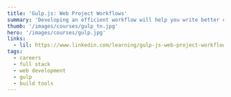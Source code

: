 ```yaml
---
title: 'Gulp.js: Web Project Workflows'
summary: 'Developing an efficient workflow will help you write better code and test and deploy your web applications easily and efficiently. Gulp.js make setting up compression, minification, preprocessing, and other common tasks easy.'
thumb: '/images/courses/gulp_tn.jpg'
hero: '/images/courses/gulp.jpg'
links:
  - lil: https://www.linkedin.com/learning/gulp-js-web-project-workflows/
tags:
  - careers
  - full stack
  - web development
  - gulp
  - build tools
---
```

